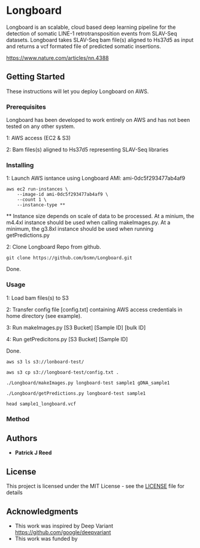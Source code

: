 # Longboard

Longboard is an scalable, cloud based deep learning pipeline for the detection of somatic LINE-1 retrotransposition events from SLAV-Seq datasets.  Longboard takes SLAV-Seq bam file(s) aligned to Hs37d5 as input and returns a vcf formated file of predicted somatic insertions. 

https://www.nature.com/articles/nn.4388

## Getting Started

These instructions will let you deploy Longboard on AWS.

### Prerequisites

Longboard has been developed to work entirely on AWS and has not been tested on any other system. 

1: AWS access (EC2 & S3)

2: Bam files(s) aligned to Hs37d5 representing SLAV-Seq libraries


### Installing

1: Launch AWS isntance using Longboard AMI: ami-0dc5f293477ab4af9

```
aws ec2 run-instances \
    --image-id ami-0dc5f293477ab4af9 \
    --count 1 \
    --instance-type **
```
** Instance size depends on scale of data to be processed. At a minium, the m4.4xl instance should be used when calling makeImages.py.  At a minimum, the g3.8xl instance should be used when running getPredictions.py 

2:  Clone Longboard Repo from github.

```
git clone https://github.com/bsmn/Longboard.git
```

Done.

### Usage

1: Load bam files(s) to S3

2: Transfer config file [config.txt] containing AWS access credentials in home directory (see example).

3: Run makeImages.py [S3 Bucket] [Sample ID] [bulk ID]

4: Run getPredicitons.py [S3 Bucket] [Sample ID]

Done.

```
aws s3 ls s3://lonboard-test/

aws s3 cp s3://longboard-test/config.txt .

./Longboard/makeImages.py longboard-test sample1 gDNA_sample1

./Longboard/getPredictions.py longboard-test sample1

head sample1_longboard.vcf

```
### Method



## Authors

* **Patrick J Reed**

## License

This project is licensed under the MIT License - see the [LICENSE](LICENSE) file for details

## Acknowledgments

* This work was inspired by Deep Variant https://github.com/google/deepvariant
* This work was funded by 
